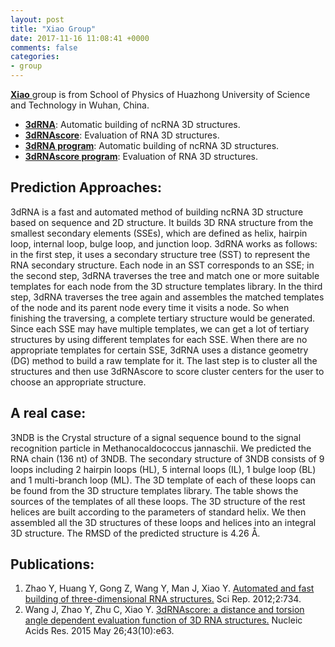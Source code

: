 ```yaml
---
layout: post
title: "Xiao Group"
date: 2017-11-16 11:08:41 +0000
comments: false
categories: 
- group
---
```

<!--
# [Xiao Group](http://biophy.hust.edu.cn) 
[<i class="fa fa-envelope-square fa-fw fa-2x"></i>](mailto:wj_hust08@hust.edu.cn?cc=yxiao@hust.edu.cn)
-->

<a href="" target="_blank">**Xiao** </a> group is from School of Physics of Huazhong University of Science and Technology in Wuhan, China.
<!--
<a href="" target="_blank"><strong></br>(Click here to find more information about Xiao Group)</strong></a>
</br>
-->

* [**3dRNA**](http://biophy.hust.edu.cn/3dRNA): Automatic building of ncRNA 3D structures.
* [**3dRNAscore**](https://www.ncbi.nlm.nih.gov/pmc/articles/PMC4446410/): Evaluation of RNA 3D structures.
* [**3dRNA program**](https://github.com/hust220/nsp): Automatic building of ncRNA 3D structures.
* [**3dRNAscore program**](http://biophy.hust.edu.cn/new/resources/3dRNAscore): Evaluation of RNA 3D structures.

## Prediction Approaches:
3dRNA is a fast and automated method of building ncRNA 3D structure based on sequence and 2D structure. It builds 3D RNA
				structure from the smallest secondary elements (SSEs), which are defined as helix, hairpin loop, internal loop, bulge
				loop, and junction loop. 3dRNA works as follows: in the first step, it uses a secondary structure tree (SST) to represent
				the RNA secondary structure. Each node in an SST corresponds to an SSE; in the second step, 3dRNA traverses the tree and
				match one or more suitable templates for each node from the 3D structure templates library. In the third step, 3dRNA traverses
				the tree again and assembles the matched templates of the node and its parent node every time it visits a node. So when
				finishing the traversing, a complete tertiary structure would be generated. Since each SSE may have multiple templates,
				we can get a lot of tertiary structures by using different templates for each SSE. When there are no appropriate templates
				for certain SSE, 3dRNA uses a distance geometry (DG) method to build a raw template for it. The last step is to cluster
				all the structures and then use 3dRNAscore to score cluster centers for the user to choose an appropriate structure.

## A real case:
3NDB is the Crystal structure of a signal sequence bound to the signal recognition particle in Methanocaldococcus jannaschii.
				We predicted the RNA chain (136 nt) of 3NDB. The secondary structure of 3NDB consists of 9 loops including 2 hairpin loops
				(HL), 5 internal loops (IL), 1 bulge loop (BL) and 1 multi-branch loop (ML). The 3D template of each of these loops can
				be found from the 3D structure templates library. The table shows the sources of the templates of all these loops. The
				3D structure of the rest helices are built according to the parameters of standard helix. We then assembled all the 3D
				structures of these loops and helices into an integral 3D structure. The RMSD of the predicted structure is 4.26 &#197;.
<!--
<img src="http://biophy.hust.edu.cn/image/xiao-intro.png" height=600/>
-->

## Publications:
<!--
1. Zhao, Y., et al., [Automated and fast building of three-dimensional RNA structures](https://www.nature.com/articles/srep00734). Scientific Reports, 2012. 2: p. 734.
2. Wang, J., et al., [3dRNAscore: a distance and torsion angle dependent evaluation function of 3D RNA structures](https://academic.oup.com/nar/article/43/10/e63/2408972?login=true). Nucleic Acids Res, 2015. 43(10): p. e63.
-->
1. Zhao Y, Huang Y, Gong Z, Wang Y, Man J, Xiao Y. [Automated and fast building of three-dimensional RNA structures.](https://pubmed.ncbi.nlm.nih.gov/23071898/) Sci Rep. 2012;2:734. 
2. Wang J, Zhao Y, Zhu C, Xiao Y. [3dRNAscore: a distance and torsion angle dependent evaluation function of 3D RNA structures.](https://pubmed.ncbi.nlm.nih.gov/25712091/) Nucleic Acids Res. 2015 May 26;43(10):e63. 